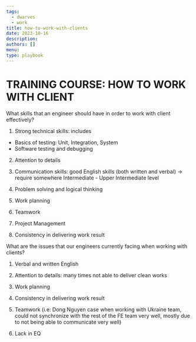 ```yaml
---
tags:
  - dwarves
  - work
title: how-to-work-with-clients
date: 2023-10-16
description:
authors: []
menu:
type: playbook
---
```

# TRAINING COURSE: HOW TO WORK WITH CLIENT
What skills that an engineer should have in order to work with client effectively?

1. Strong technical skills: includes
- Basics of testing: Unit, Integration, System
- Software testing and debugging

2. Attention to details

3. Communication skills: good English skills (both written and verbal)
-> require somewhere Intermediate - Upper Intermediate level

4. Problem solving and logical thinking

5. Work planning

6. Teamwork

7. Project Management

8. Consistency in delivering work result

What are the issues that our engineers currently facing when working with clients?

1. Verbal and written English

2. Attention to details: many times not able to deliver clean works

3. Work planning

4. Consistency in delivering work result

5. Teamwork (i.e: Dong Nguyen case when working with Ukraine team, could not synchronize with the rest of the FE team very well, mostly due to not being able to communicate very well)

6. Lack in EQ
